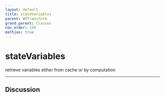 ```yaml
---
layout: default
title: stateVariables
parent: WVTransform
grand_parent: Classes
nav_order: 150
mathjax: true
---
```


#  stateVariables

retrieve variables either from cache or by computation


---

## Discussion

  
